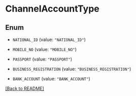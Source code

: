 # ChannelAccountType

## Enum


* `NATIONAL_ID` (value: `"NATIONAL_ID"`)

* `MOBILE_NO` (value: `"MOBILE_NO"`)

* `PASSPORT` (value: `"PASSPORT"`)

* `BUSINESS_REGISTRATION` (value: `"BUSINESS_REGISTRATION"`)

* `BANK_ACCOUNT` (value: `"BANK_ACCOUNT"`)


[[Back to README]](../../README.md)


